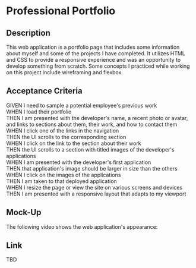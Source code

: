 # Professional Portfolio

## Description
This web application is a portfolio page that includes some information about myself and some of the projects I have completed. It utilizes HTML and CSS to provide a responsive experience and was an opportunity to develop something from scratch. Some concepts I practiced while working on this project include wireframing and flexbox.

## Acceptance Criteria

GIVEN I need to sample a potential employee's previous work  
WHEN I load their portfolio  
THEN I am presented with the developer's name, a recent photo or avatar, and links to sections about them, their work, and how to contact them  
WHEN I click one of the links in the navigation  
THEN the UI scrolls to the corresponding section  
WHEN I click on the link to the section about their work  
THEN the UI scrolls to a section with titled images of the developer's applications  
WHEN I am presented with the developer's first application  
THEN that application's image should be larger in size than the others  
WHEN I click on the images of the applications  
THEN I am taken to that deployed application  
WHEN I resize the page or view the site on various screens and devices  
THEN I am presented with a responsive layout that adapts to my viewport   

## Mock-Up
The following video shows the web application's appearance:
<a href="https://user-images.githubusercontent.com/24467248/216482437-5b326ea0-5baa-4634-b566-251885c1be61.mp4"></a>

## Link
TBD

